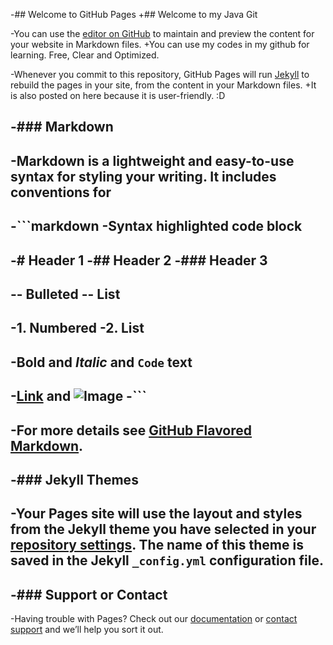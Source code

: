 -## Welcome to GitHub Pages
 +## Welcome to my Java Git 
  
 -You can use the [editor on GitHub](https://github.com/baohuy251210/LambertJavaProjects/edit/master/README.md) to maintain and preview the content for your website in Markdown files.
 +You can use my codes in my github for learning. Free, Clear and Optimized.
  
 -Whenever you commit to this repository, GitHub Pages will run [Jekyll](https://jekyllrb.com/) to rebuild the pages in your site, from the content in your Markdown files.
 +It is also posted on here because it is user-friendly. :D
  
 -### Markdown
 -
 -Markdown is a lightweight and easy-to-use syntax for styling your writing. It includes conventions for
 -
 -```markdown
 -Syntax highlighted code block
 -
 -# Header 1
 -## Header 2
 -### Header 3
 -
 -- Bulleted
 -- List
 -
 -1. Numbered
 -2. List
 -
 -**Bold** and _Italic_ and `Code` text
 -
 -[Link](url) and ![Image](src)
 -```
 -
 -For more details see [GitHub Flavored Markdown](https://guides.github.com/features/mastering-markdown/).
 -
 -### Jekyll Themes
 -
 -Your Pages site will use the layout and styles from the Jekyll theme you have selected in your [repository settings](https://github.com/baohuy251210/LambertJavaProjects/settings). The name of this theme is saved in the Jekyll `_config.yml` configuration file.
 -
 -### Support or Contact
 -
 -Having trouble with Pages? Check out our [documentation](https://help.github.com/categories/github-pages-basics/) or [contact support](https://github.com/contact) and we’ll help you sort it out.
